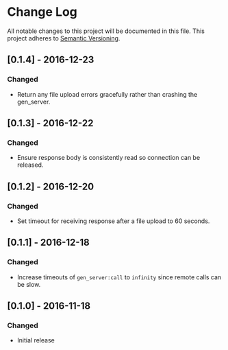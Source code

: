 # Change Log

All notable changes to this project will be documented in this file.
This project adheres to [Semantic Versioning](http://semver.org/).

## [0.1.4] - 2016-12-23
### Changed
- Return any file upload errors gracefully rather than crashing the gen_server.

## [0.1.3] - 2016-12-22
### Changed
- Ensure response body is consistently read so connection can be released.

## [0.1.2] - 2016-12-20
### Changed
- Set timeout for receiving response after a file upload to 60 seconds.

## [0.1.1] - 2016-12-18
### Changed
- Increase timeouts of `gen_server:call` to `infinity` since remote calls can be slow.

## [0.1.0] - 2016-11-18
### Changed
- Initial release
